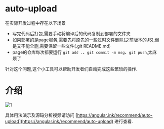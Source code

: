 # auto-upload
在实际开发过程中存在以下场景
 - 写完代码后打包,需要手动将编译后的代码复制到部署的文件夹
 - 如果部署的是page服务,需要先将原先的一些过时文件删除(之前版本的JS),但是又不能全删,需要保留一些文件(.git README.md) 
 - page的仓库每次都要运行 `git add .`、`git commit -m msg`、`git push`,太麻烦了 

针对这个问题,这个小工具可以帮助开发者们自动完成这些繁琐的操作.
# 介绍
![1](https://github.com/Eve-1995/auto-upload/blob/master/img/form-container.png)

具体用法演示及源码分析视频请访问 [https://angular.ink/recommend/auto-upload](https://angular.ink/recommend/auto-upload) 进行查看.